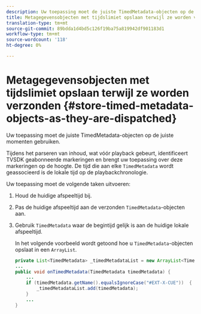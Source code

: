 ```yaml
---
description: Uw toepassing moet de juiste TimedMetadata-objecten op de juiste momenten gebruiken.
title: Metagegevensobjecten met tijdslimiet opslaan terwijl ze worden verzonden
translation-type: tm+mt
source-git-commit: 89bdda1d4bd5c126f19ba75a819942df901183d1
workflow-type: tm+mt
source-wordcount: '118'
ht-degree: 0%

---
```



# Metagegevensobjecten met tijdslimiet opslaan terwijl ze worden verzonden {#store-timed-metadata-objects-as-they-are-dispatched}

Uw toepassing moet de juiste TimedMetadata-objecten op de juiste momenten gebruiken.

Tijdens het parseren van inhoud, wat vóór playback gebeurt, identificeert TVSDK geabonneerde markeringen en brengt uw toepassing over deze markeringen op de hoogte. De tijd die aan elke `TimedMetadata` wordt geassocieerd is de lokale tijd op de playbackchronologie.

Uw toepassing moet de volgende taken uitvoeren:

1. Houd de huidige afspeeltijd bij.
1. Pas de huidige afspeeltijd aan de verzonden `TimedMetadata`-objecten aan.

1. Gebruik `TimedMetadata` waar de begintijd gelijk is aan de huidige lokale afspeeltijd.

   In het volgende voorbeeld wordt getoond hoe u `TimedMetadata`-objecten opslaat in een `ArrayList`.

   ```java
   private List<TimedMetadata> _timedMetadataList = new ArrayList<TimedMetadata>(); 
   ... 
   public void onTimedMetadata(TimedMetadata timedMetadata) { 
       ... 
       if (timedMetadata.getName().equalsIgnoreCase("#EXT-X-CUE"))  { 
           _timedMetadataList.add(timedMetadata); 
       } 
       ... 
   }
   ```

